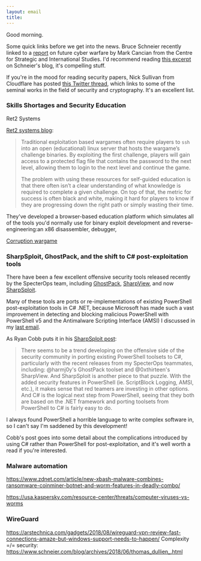 ```yaml
---
layout: email
title: 
---
```


Good morning.

Some quick links before we get into the news. Bruce Schneier recently linked to a [report](https://csis-prod.s3.amazonaws.com/s3fs-public/publication/180227_Cancian_CopingWithSurprise_wAppen_Web.pdf?0rD0fcMI7gGXNLM1AYJWoVsNT_xSxOiu) on future cyber warfare by Mark Cancian from the Centre for Strategic and International Studies. I'd recommend reading [this excerpt](https://www.schneier.com/blog/archives/2018/08/future_cyberwar.html) on Schneier's blog, it's compelling stuff.

If you're in the mood for reading security papers, Nick Sullivan from Cloudflare has posted [this Twitter thread](https://twitter.com/grittygrease/status/1028769194643353600), which links to some of the seminal works in the field of security and cryptography. It's an excellent list.

### Skills Shortages and Security Education

Ret2 Systems

[Ret2 systems blog](https://blog.ret2.io/2018/09/11/scalable-security-education/):

>Traditional exploitation based wargames often require players to `ssh` into an open (educational) linux server that hosts the wargame’s challenge binaries. By exploiting the first challenge, players will gain access to a protected flag file that contains the password to the next level, allowing them to login to the next level and continue the game.
>
>The problem with using these resources for self-guided education is that there often isn’t a clear understanding of what knowledge is required to complete a given challenge. On top of that, the metric for success is often black and white, making it hard for players to know if they are progressing down the right path or simply wasting their time.

They've developed a browser-based education platform which simulates all of the tools you'd normally use for binary exploit development and reverse-engineering:an x86 disassembler, debugger, 

 [Corruption wargame](https://wargames.ret2.systems/level/corruption)

### SharpSploit, GhostPack, and the shift to C# post-exploitation tools

There have been a few excellent offensive security tools released recently by the SpecterOps team, including [GhostPack](https://www.harmj0y.net/blog/redteaming/ghostpack/), [SharpView](https://github.com/tevora-threat/SharpView), and now [SharpSploit](https://posts.specterops.io/introducing-sharpsploit-a-c-post-exploitation-library-5c7be5f16c51).

Many of these tools are ports or re-implementations of existing PowerShell post-exploitation tools in C# .NET, because Microsoft has made such a vast improvement in detecting and blocking malicious PowerShell with PowerShell v5 and the Antimalware Scripting Interface (AMSI) I discussed in my [last email](/Email-update-AMSI-for-macros-iPhone-PACs-reinventing-the-URL-and-infosec-resilience/).

As Ryan Cobb puts it in his [SharpSploit post](https://posts.specterops.io/introducing-sharpsploit-a-c-post-exploitation-library-5c7be5f16c51):

>There seems to be a trend developing on the offensive side of the security community in porting existing PowerShell toolsets to C#, particularly with the recent releases from my SpecterOps teammates, including: @harmj0y's GhostPack toolset and @0xthirteen's SharpView. And SharpSploit is another piece to that puzzle. With the added security features in PowerShell (ie. ScriptBlock Logging, AMSI, etc.), it makes sense that red teamers are investing in other options. And C# is the logical next step from PowerShell, seeing that they both are based on the .NET framework and porting toolsets from PowerShell to C# is fairly easy to do.

I always found PowerShell a horrible language to write complex software in, so I can't say I'm saddened by this development!

Cobb's post goes into some detail about the complications introduced by using C# rather than PowerShell for post-exploitation, and it's well worth a read if you're interested.

### Malware automation

https://www.zdnet.com/article/new-xbash-malware-combines-ransomware-coinminer-botnet-and-worm-features-in-deadly-combo/

https://usa.kaspersky.com/resource-center/threats/computer-viruses-vs-worms


### WireGuard

https://arstechnica.com/gadgets/2018/08/wireguard-vpn-review-fast-connections-amaze-but-windows-support-needs-to-happen/
Complexity =/= security: https://www.schneier.com/blog/archives/2018/06/thomas_dullien_.html